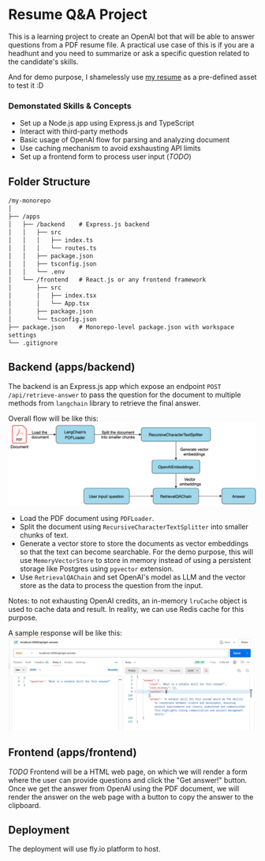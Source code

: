 # Resume Q&A Project

This is a learning project to create an OpenAI bot that will be able to answer questions from a PDF resume file.
A practical use case of this is if you are a headhunt and you need to summarize or ask a specific question related to the candidate's skills.

And for demo purpose, I shamelessly use [my resume](apps/backend/src/assets/Hung%20-%20resume.pdf) as a pre-defined asset to test it :D

### Demonstated Skills & Concepts

- Set up a Node.js app using Express.js and TypeScript
- Interact with third-party methods
- Basic usage of OpenAI flow for parsing and analyzing document
- Use caching mechanism to avoid exshausting API limits
- Set up a frontend form to process user input (_TODO_)

## Folder Structure

```
/my-monorepo
│
├── /apps
│   ├── /backend    # Express.js backend
│   │   ├── src
│   │   │   ├── index.ts
│   │   │   └── routes.ts
│   │   ├── package.json
│   │   ├── tsconfig.json
│   │   └── .env
│   └── /frontend   # React.js or any frontend framework
│       ├── src
│       │   ├── index.tsx
│       │   └── App.tsx
│       ├── package.json
│       └── tsconfig.json
├── package.json    # Monorepo-level package.json with workspace settings
└── .gitignore
```

## Backend (apps/backend)

The backend is an Express.js app which expose an endpoint `POST /api/retrieve-answer` to pass the question for the document to multiple methods from `langchain` library to retrieve the final answer.

Overall flow will be like this:
![Flow](apps/backend/src/assets/flow.png)

- Load the PDF document using `PDFLoader`.
- Split the document using `RecursiveCharacterTextSplitter` into smaller chunks of text.
- Generate a vector store to store the documents as vector embeddings so that the text can become searchable. For the demo purpose, this will use `MemoryVectorStore` to store in memory instead of using a persistent storage like Postgres using `pgvector` extension.
- Use `RetrievalQAChain` and set OpenAI's model as LLM and the vector store as the data to process the question from the input.

Notes: to not exhausting OpenAI credits, an in-memory `lruCache` object is used to cache data and result. In reality, we can use Redis cache for this purpose.

A sample response will be like this:
![Sample](apps/backend/src/assets/sample.png)

## Frontend (apps/frontend)

_TODO_
Frontend will be a HTML web page, on which we will render a form where the user can provide questions and click the "Get answer!" button. Once we get the answer from OpenAI using the PDF document, we will render the answer on the web page with a button to copy the answer to the clipboard.

## Deployment

The deployment will use fly.io platform to host.
